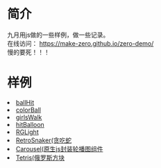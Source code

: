 # 简介
九月用js做的一些样例，做一些记录。    
在线访问： https://make-zero.github.io/zero-demo/    
慢的要死！！！
# 样例
<li><a href="https://make-zero.github.io/zero-demo/littleItem/ballHit.html">ballHit</a></li>
<li><a href="https://make-zero.github.io/zero-demo/littleItem/colorBall.html">colorBall</a></li>
<li><a href="https://make-zero.github.io/zero-demo/littleItem/girlsWalk.html">girlsWalk</a></li>
<li><a href="https://make-zero.github.io/zero-demo/littleItem/hitBalloon.html">hitBalloon</a></li>
<li><a href="https://make-zero.github.io/zero-demo/littleItem/RGLight.html">RGLight</a></li>
<li><a href="https://make-zero.github.io/zero-demo/RetroSnaker/RetroSnaker.html">RetroSnaker(贪吃蛇</a></li>
<li><a href="https://make-zero.github.io/zero-demo/Carousel/Carousel.html">Carousel(原生js封装轮播图组件</a></li>
<li><a href="https://make-zero.github.io/zero-demo/Tetris/index.html">Tetris(俄罗斯方块</a></li>